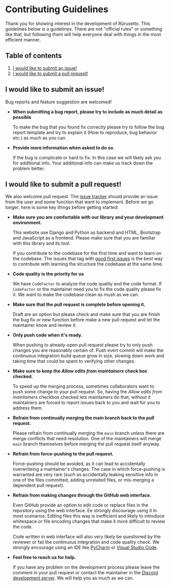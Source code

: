 # Contributing Guidelines

Thank you for showing interest in the development of Rūrusetto. This guidelines below is a guidelines. There are not "official rules" or something like that, but following them will help everyone deal with things in the most efficient manner.

## Table of contents

1. [I would like to submit an issue!](#i-would-like-to-submit-an-issue)
2. [I would like to submit a pull request!](#i-would-like-to-submit-a-pull-request)

## I would like to submit an issue!

Bug reports and feature suggestion are welcomed!

* **When submitting a bug report, please try to include as much detail as possible**

  To make the bug that you found fix correctly please try to follow the bug report template and try to explain it (How to reproduce, bug behavior etc.) as much as you can.

* **Provide more information when asked to do so.**

  If the bug is complicate or hard to fix. In this case we will likely ask you for additional info. Your additional info can make us track down the problem better.

## I would like to submit a pull request!

We also welcome pull request. The [issue tracker](https://github.com/Rurusetto/rurusetto/issues) should provide an issue from the user and some function that want to implement. Before we go longer, here is some key things before getting started:

* **Make sure you are comfortable with our library and your development environment.**

  This website use Django and Python as backend and HTML, Bootstrap and JavaScript as a frontend. Please make sure that you are familiar with this library and its tool.

  If you contribute to the codebase for the first time and want to learn on the codebase. The issues that tag with [good first issues](https://github.com/Rurusetto/rurusetto/labels/good%20first%20issue) is the best way to contribute with learning the structure the codebase at the same time. 

* **Code quality is the priority for us**

  We have `CodeFactor` to analyze the code quality and the code format. If `CodeFactor` or the maintainer need you to fix the code quality please fix it. We want to make the codebase clean as mush as we can.

* **Make sure that the pull request is complete before opening it.**

  Draft are an option but please check and make sure that you are finish the bug fix or new function before make a new pull request and let the maintainer know and review it.

* **Only push code when it's ready.**

  When pushing to already-open pull request please try to only push changes you are reasonably certain of. Push evert commit will make the continuous integration build queue grow in size, slowing down work and taking time that could be spent to verifying other changes.

* **Make sure to keep the *Allow edits from maintainers* check box checked.**

  To speed up the merging process, sometimes collaborators want to push some change to your pull request. So, having the *Allow edits from maintainers* checkbox checked lets maintainers do that; without it maintainers are forced to report issues back to you and wait for you to address them.

* **Refrain from continually merging the main branch back to the pull request.**

  Please refrain from continually merging the `main` branch unless there are merge conflicts that need resolution. One of the maintainers will merge `main` branch themselves before merging the pull request itself anyway.

* **Refrain from force-pushing to the pull request.**

  Force-pushing should be avoided, as it can lead to accidentally overwriteing a maintainer's changes. The case in which force-pushing is warranted are very rare (such as accidentally leaking sensitive info in one of the files committed, adding unrelated files, or mis-merging a dependent pull request).

* **Refrain from making changes through the GitHub web interface.**

  Even GitHub provide an option to edit code or replace files in the repository using the web interface. Ee strongly discourage using it in most scenarios. Editing files this way is inefficient and likely to introduce whitespace or file encoding changes that make it more difficult to review the code.

  Code written in web interface will also very likely be questioned by the reviewer or fail the continuous integration and code quality check. We strongly encourage using an IDE like [PyCharm](https://www.jetbrains.com/pycharm/) or [Visual Studio Code](https://code.visualstudio.com/).

* **Feel free to reach us for help.**

  If you have any problem on the development process please leave the comment in your pull request or contact the maintainer in the [Discord development server](https://discord.gg/CQPNADu). We will help you as much as we can.
